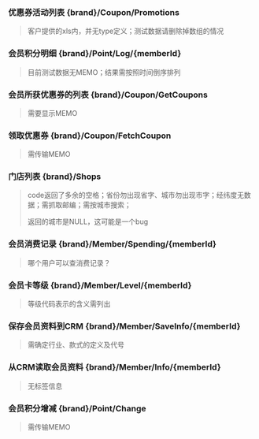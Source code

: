 ### 优惠券活动列表 {brand}/Coupon/Promotions

> 客户提供的xls内，并无type定义；测试数据请删除掉数组的情况

### 会员积分明细 {brand}/Point/Log/{memberId}

> 目前测试数据无MEMO；结果需按照时间倒序排列

### 会员所获优惠券的列表 {brand}/Coupon/GetCoupons

> 需要显示MEMO

### 领取优惠券 {brand}/Coupon/FetchCoupon

> 需传输MEMO

### 门店列表 {brand}/Shops

> code返回了多余的空格；省份勿出现省字、城市勿出现市字；经纬度无数据；需抓取邮编；需按城市搜索；
> 
> 返回的城市是NULL，这可能是一个bug

### 会员消费记录 {brand}/Member/Spending/{memberId}

> 哪个用户可以查消费记录？

### 会员卡等级 {brand}/Member/Level/{memberId}

> 等级代码表示的含义需列出

### 保存会员资料到CRM {brand}/Member/SaveInfo/{memberId}

> 需确定行业、款式的定义及代号

### 从CRM读取会员资料 {brand}/Member/Info/{memberId}

> 无标签信息

### 会员积分增减 {brand}/Point/Change

> 需传输MEMO
